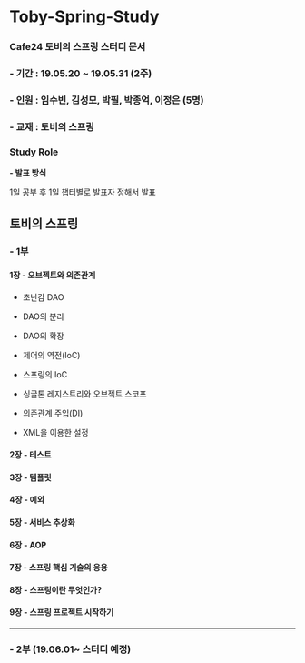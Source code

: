 
# Toby-Spring-Study
### Cafe24 토비의 스프링 스터디 문서
### - 기간 : 19.05.20 ~ 19.05.31 (2주)
### - 인원 : 임수빈, 김성모, 박필, 박종억, 이정은 (5명)
### - 교재 : 토비의 스프링
### Study Role
  __- 발표 방식__
  
   1일 공부 후 1일 챕터별로 발표자 정해서 발표 

## 토비의 스프링

### - 1부

#### 1장 - 오브젝트와 의존관계
* 초난감 DAO

* DAO의 분리

* DAO의 확장

* 제어의 역전(IoC)

* 스프링의 IoC

* 싱글톤 레지스트리와 오브젝트 스코프

* 의존관계 주입(DI)

* XML을 이용한 설정

#### 2장 - 테스트

#### 3장 - 템플릿

#### 4장 - 예외

#### 5장 - 서비스 추상화

#### 6장 - AOP

#### 7장 - 스프링 핵심 기술의 응용

#### 8장 - 스프링이란 무엇인가?

#### 9장 - 스프링 프로젝트 시작하기
-----
### - 2부 (19.06.01~ 스터디 예정)
